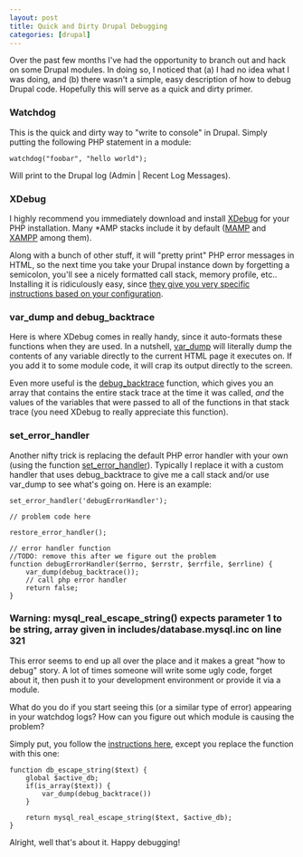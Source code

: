 ```yaml
---
layout: post
title: Quick and Dirty Drupal Debugging
categories: [drupal]
---
```


Over the past few months I've had the opportunity to branch out and  hack on some Drupal modules. In doing so, I noticed that (a) I had no  idea what I was doing, and (b) there wasn't a simple, easy description  of how to debug Drupal code. Hopefully this will serve as a quick and dirty primer.

### Watchdog

This is the quick and dirty way to "write to console" in Drupal. Simply putting the following PHP statement in a module:

	watchdog("foobar", "hello world");
	
Will print to the Drupal log (Admin | Recent Log Messages).

### XDebug
I highly recommend you immediately download and install [XDebug](http://www.xdebug.org/) for your PHP installation. Many *AMP stacks include it by default ([MAMP](http://www.mamp.info/en/index.html) and [XAMPP](http://www.apachefriends.org/en/xampp.html) among them). 

Along with a bunch of other stuff, it will "pretty print"  PHP error messages in HTML, so the next time you take your Drupal  instance down by forgetting a semicolon, you'll see a nicely formatted call stack, memory profile, etc.. Installing it is ridiculously easy,  since [they give you very specific instructions based on your configuration](http://www.xdebug.org/find-binary.php).

### var_dump and debug_backtrace

Here is where XDebug comes in really handy, since it auto-formats these functions when they are used. In a nutshell, [var_dump](http://php.net/manual/en/function.var-dump.php) will literally dump the contents of any variable directly to the current HTML page it executes on. If you add it to some module code, it  will crap its output directly to the screen.

Even more useful is the [debug\_backtrace](http://php.net/manual/en/function.debug-backtrace.php) function, which gives you an array that contains the entire stack trace at the time it was called, _and_ the values of the variables that were passed to all of the functions in  that stack trace (you need XDebug to really appreciate this function).

### set_error_handler

Another nifty trick is replacing the default PHP error handler with your own (using the function [set_error_handler](http://php.net/manual/en/function.set-error-handler.php)).  Typically I replace it with a custom handler that uses debug\_backtrace  to give me a call stack and/or use var\_dump to see what's going on. Here is an example:

	set_error_handler('debugErrorHandler');
	
	// problem code here          
	
	restore_error_handler();
	
	// error handler function
	//TODO: remove this after we figure out the problem
	function debugErrorHandler($errno, $errstr, $errfile, $errline) {
		var_dump(debug_backtrace());
		// call php error handler
		return false;
	}

### Warning: mysql_real_escape_string() expects parameter 1 to be string, array given in includes/database.mysql.inc on line 321

This error seems to end up all over the place and it makes a great "how to debug" story. A lot of times someone will write some ugly code,  forget about it, then push it to your development environment or provide  it via a module.

What do you do if you start seeing this (or a similar type of error)  appearing in your watchdog logs? How can you figure out which module is  causing the problem?

Simply put, you follow the [instructions here](http://drupal.org/node/766256), except you replace the function with this one:

	function db_escape_string($text) {
		global $active_db;
		if(is_array($text)) {
			var_dump(debug_backtrace())
		}
	
		return mysql_real_escape_string($text, $active_db);
	}

Alright, well that's about it. Happy debugging!
